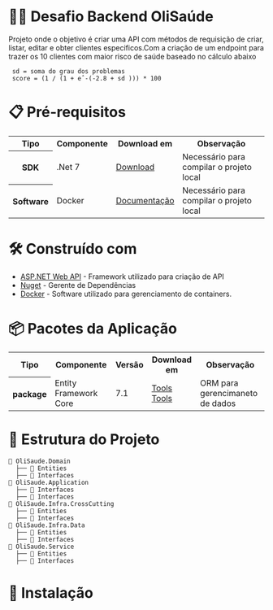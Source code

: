 # 👩‍💻 Desafio Backend OliSaúde
Projeto onde o objetivo é criar uma API com métodos 
de requisição de criar, listar, editar e obter clientes 
especificos.Com a criação de um endpoint para trazer 
os 10 clientes com maior risco de saúde baseado no cálculo 
abaixo
```  
 sd = soma do grau dos problemas
 score = (1 / (1 + eˆ-(-2.8 + sd ))) * 100
```  
# 📋 Pré-requisitos
<table>
  <tr>
    <th>Tipo</th>
    <th>Componente</th>
    <th>Download em</th>
       <th>Observação</th>
  </tr>
  <tr>
    <th>SDK</th>
    <td>.Net 7</td>
    <td><a href="https://download.visualstudio.microsoft.com/download/pr/a099e4b6-a6a8-4d34-bf95-b00739d35bb7/cdad50779717ba0e56caf89a3ba29ab1/dotnet-sdk-7.0.403-win-x64.exe">Download</a></td>
    <td>Necessário para compilar o projeto local</td>
  </tr>
  <tr>
    <th>Software</th>
    <td>Docker</td>
    <td><a href="https://www.docker.com/">Documentação</a></td>  
    <td>Necessário para compilar o projeto local</td>
  </tr>
</table>

# 🛠️ Construído com

* [ASP.NET Web API](https://dotnet.microsoft.com/pt-br/download/dotnet/7.0) - Framework utilizado para criação de API
* [Nuget](https://www.nuget.org/) - Gerente de Dependências
* [Docker](https://www.docker.com/products/docker-desktop/) - Software utilizado para gerenciamento de containers.


# 📦 Pacotes da Aplicação
<table>
  <tr>
       <th>Tipo</th>
       <th>Componente</th>
       <th>Versão</th>
       <th>Download em</th>
       <th>Observação</th>
  </tr>
  <tr>
        <th>package</th>
        <td>Entity Framework Core</td>
        <td>7.1</td>
        <td>
            <a href="https://download.visualstudio.microsoft.com/download/pr/a099e4b6-a6a8-4d34-bf95-b00739d35bb7/cdad50779717ba0e56caf89a3ba29ab1/dotnet-sdk-7.0.403-win-x64.exe">Tools</a><br>
            <a href="https://download.visualstudio.microsoft.com/download/pr/a099e4b6-a6a8-4d34-bf95-b00739d35bb7/cdad50779717ba0e56caf89a3ba29ab1/dotnet-sdk-7.0.403-win-x64.exe">Tools</a><br>
        </td>
        <td>ORM para gerencimaneto  de dados</td>
  </tr>

</table>

# 📁 Estrutura do Projeto
```  
📁 OliSaude.Domain
  ├── 📁 Entities
  ├── 📁 Interfaces
📁 OliSaude.Application
  ├── 📁 Interfaces
  ├── 📁 Interfaces
📁 OliSaude.Infra.CrossCutting
  ├── 📁 Entities
  ├── 📁 Interfaces
📁 OliSaude.Infra.Data
  ├── 📁 Entities
  ├── 📁 Interfaces
📁 OliSaude.Service
  ├── 📁 Entities
  ├── 📁 Interfaces

```
# 🔧 Instalação
 
 
